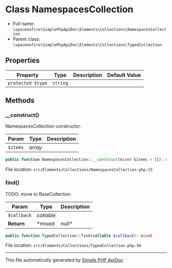 # Class NamespacesCollection

- Full name: `\spaceonfire\SimplePhpApiDoc\Elements\Collections\NamespacesCollection`
- Parent class: `\spaceonfire\SimplePhpApiDoc\Elements\Collections\TypedCollection`

## Properties

|Property|Type|Description|Default Value|
|---|---|---|---|
|`protected $type`|<code>string</code>|||

## Methods

### __construct()

NamespacesCollection constructor.

|Param|Type|Description|
|---|---|---|
|`$items`|*array*||

```php
public function NamespacesCollection::__construct(mixed $items = []): mixed
```

File location: `src/Elements/Collections/NamespacesCollection.php:15`

### find()

TODO: move to BaseCollection

|Param|Type|Description|
|---|---|---|
|`$callback`|*callable*||
|**Return**|*mixed|null*||

```php
public function TypedCollection::find(callable $callback): mixed
```

File location: `src/Elements/Collections/TypedCollection.php:50`

---

This file automatically generated by [Simple PHP ApiDoc](https://github.com/spaceonfire/simple-php-apidoc)